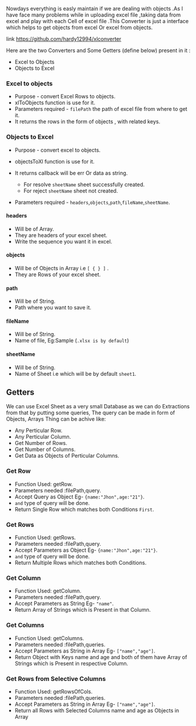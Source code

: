  Nowdays everything is easly maintain if we are dealing with objects .As I have face many problems while in uploading excel file ,taking data from excel and play with each Cell of excel file .This Converter is just a interface which helps to get objects from excel Or excel from objects.

 
 link  https://github.com/hardy12994/xlconverter
 
 Here are the two Converters and Some Getters (define below) present in it :

- Excel to Objects
- Objects to Excel

### Excel to objects
   
- Purpose - convert Excel Rows to objects.   
- xlToObjects function is use for it.
- Parameters required - `filePath` the path of excel file from where to get it.
- It returns the rows in the form of objects , with related keys.

### Objects to Excel

- Purpose - convert excel to objects.
- objectsToXl function is use for it.
- It returns callback will be err Or data as string.
  - For resolve `sheetName` sheet successfully created.
  - For reject `sheetName` sheet not created.

- Parameters required - `headers`,`objects`,`path`,`fileName`,`sheetName`.

#### headers
-  Will be of Array.
-  They are headers of your excel sheet.
-  Write the sequence you want it in excel.

#### objects
-  Will be of Objects in Array i.e `[ { } ]` .
-  They are Rows of your excel sheet.

#### path
-  Will be of String.
-  Path where you want to save it.

#### fileName
-  Will be of String.
-  Name of file, Eg:Sample (`.xlsx is by default`)

#### sheetName
-  Will be of String.
-  Name of Sheet i.e which will be by default `sheet1`.

## Getters

We can use Excel Sheet as a very small Database as we can do
Extractions from that by putting some queries,
The query can be made in form of Objects, Arrays
 Thing can be achive like:
- Any Perticular Row.
- Any Perticular Column.
- Get Number of Rows.
- Get Number of Columns.
- Get Data as Objects of Perticular Columns.

### Get Row
- Function Used: getRow.
- Parameters needed :filePath,query.
- Accept Query as Object Eg- `{name:"Jhon",age:"21"}`.
- `and` type of query will be done.
- Return Single Row which matches both Conditions `First`.

### Get Rows
- Function Used: getRows.
- Parameters needed :filePath,query.
- Accept Parameters as Object Eg- `{name:"Jhon",age:"21"}`.
- `and` type of query will be done.
- Return Multiple Rows which matches both Conditions.

### Get Column
- Function Used: getColumn.
- Parameters needed :filePath,query.
- Accept Parameters as String Eg- `"name"`.
- Return Array of Strings which is Present in that Column.


### Get Columns
- Function Used: getColumns.
- Parameters needed :filePath,queries.
- Accept Parameters as String in Array Eg- `["name","age"]`.
- Return Object with Keys name and age and both of them have Array
 of Strings which is Present in respective Column.

### Get Rows from Selective Columns
- Function Used: getRowsOfCols.
- Parameters needed :filePath,queries.
- Accept Parameters as String in Array Eg- `["name","age"]`.
- Return all Rows with Selected Columns name and age as Objects in Array